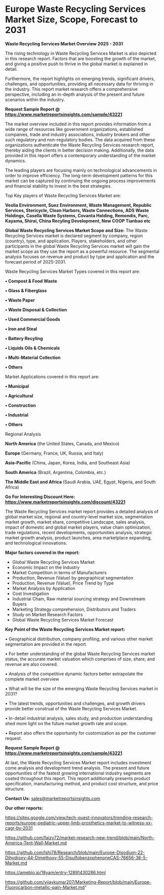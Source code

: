 # Europe Waste Recycling Services Market Size, Scope, Forecast to 2031

<Strong> Waste Recycling Services Market Overview 2025 - 2031</strong>

The rising technology in Waste Recycling Services Market is also depicted in this research report. Factors that are boosting the growth of the market, and giving a positive push to thrive in the global market is explained in detail.

Furthermore, the report highlights on emerging trends, significant drivers, challenges, and opportunities, providing all necessary data for thriving in the industry. This report market research offers a comprehensive perspective, including an in-depth analysis of the present and future scenarios within the industry.

<strong>Request Sample Report @ <a href=https://www.marketreportsinsights.com/sample/43221>https://www.marketreportsinsights.com/sample/43221</a></strong>

The market overview included in this report provides information from a wide range of resources like government organizations, established companies, trade and industry associations, industry brokers and other such regulatory and non-regulatory bodies. The data acquired from these organizations authenticate the Waste Recycling Services research report, thereby aiding the clients in better decision making. Additionally, the data provided in this report offers a contemporary understanding of the market dynamics.

The leading players are focusing mainly on technological advancements in order to improve efficiency. The long-term development patterns for this market can be captured by continuing the ongoing process improvements and financial stability to invest in the best strategies.

Top Key players of Waste Recycling Services Market are:

<strong>Veolia Environment, Suez Environment, Waste Management, Republic Services, Stericycle, Clean Harbors, Waste Connections, ADS Waste Holdings, Casella Waste Systems, Covanta Holding, Remondis, Parc, Kayama, Shirai, China Recyling Development, New COOP Tianbao etc</strong>

<strong><b>Global Waste Recycling Services Market Scope and Size:</b></strong>
The Waste Recycling Services market is declared segment by company, region (country), type, and application. Players, stakeholders, and other participants in the global Waste Recycling Services market will gain the market scope as they use the report as a powerful resource. The segmental analysis focuses on revenue and product by type and application and the forecast period of 2025-2031.

Waste Recycling Services Market Types covered in this report are:

<strong>•  Compost & Food Waste

•  Glass & Fiberglass

•  Waste Paper

•  Waste Disposal & Collection

•  Used Commercial Goods

•  Iron and Steal

•  Battery Recyling

•  Liquids Oils & Chemicals

•  Multi-Material Collection

•  Others</strong>

Market Applications covered in this report are:

<strong>•  Municipal

•  Agricultural

•  Construction

•  Industrial

•  Others</strong> 

Regional Analysis

<strong>North America</strong> (the United States, Canada, and Mexico)

<strong>Europe</strong> (Germany, France, UK, Russia, and Italy)

<strong>Asia-Pacific</strong> (China, Japan, Korea, India, and Southeast Asia)

<strong>South America</strong> (Brazil, Argentina, Colombia, etc.)

<strong>The Middle East and Africa</strong> (Saudi Arabia, UAE, Egypt, Nigeria, and South Africa)

<strong>Go For Interesting Discount Here: <a href=https://www.marketreportsinsights.com/discount/43221>https://www.marketreportsinsights.com/discount/43221</a></strong>

The Waste Recycling Services market report provides a detailed analysis of global market size, regional and country-level market size, segmentation market growth, market share, competitive Landscape, sales analysis, impact of domestic and global market players, value chain optimization, trade regulations, recent developments, opportunities analysis, strategic market growth analysis, product launches, area marketplace expanding, and technological innovations.

<strong><b>Major factors covered in the report:</b></strong>
<ul>
  <li>Global Waste Recycling Services Market </li>
  <li>Economic Impact on the Industry</li>
  <li>Market Competition in terms of Manufacturers</li>
  <li>Production, Revenue (Value) by geographical segmentation</li>
  <li>Production, Revenue (Value), Price Trend by Type</li>
  <li>Market Analysis by Application</li>
  <li>Cost Investigation</li>
  <li>Industrial Chain, Raw material sourcing strategy and Downstream Buyers</li>
  <li>Marketing Strategy comprehension, Distributors and Traders</li>
  <li>Study on Market Research Factors</li>
  <li>Global Waste Recycling Services Market Forecast</li>
</ul>

<strong><b>Key Point of the Waste Recycling Services Market report:</b></strong>

• Geographical distribution, company profiling, and various other market segmentation are provided in the report.

• For better understanding of the global Waste Recycling Services market status, the accurate market valuation which comprises of size, share, and revenue are also covered.

• Analysis of the competitive dynamic factors better extrapolate the complete market overview

• What will be the size of the emerging Waste Recycling Services market in 2031?

• The latest trends, opportunities and challenges, and growth drivers provide better construal of the Waste Recycling Services Market.

• In-detail industrial analysis, sales study, and production understanding shed more light on the future market growth rate and scope.

• Report also offers the opportunity for customization as per the customer request.

<strong>Request Sample Report @ <a href=https://www.marketreportsinsights.com/sample/43221>https://www.marketreportsinsights.com/sample/43221</a></strong>

At last, the Waste Recycling Services Market report includes investment come analysis and development trend analysis. The present and future opportunities of the fastest growing international industry segments are coated throughout this report. This report additionally presents product specification, manufacturing method, and product cost structure, and price structure.

<strong>Contact Us:</strong>
sales@marketreportsinsights.com

<strong>Our other reports:</strong>

<a href=https://sites.google.com/view/tech-quest-innovators/trending-research-reports/europe-pediatric-upper-limb-prosthetics-market-to-witness-xx-cagr-by-2031>https://sites.google.com/view/tech-quest-innovators/trending-research-reports/europe-pediatric-upper-limb-prosthetics-market-to-witness-xx-cagr-by-2031</a>

<a href=https://github.com/faizy72/market-research-new-trend/blob/main/North-America-Tent-Wall-Market.md>https://github.com/faizy72/market-research-new-trend/blob/main/North-America-Tent-Wall-Market.md</a>

<a href=https://github.com/Ishi78/Research/blob/main/Europe-Disodium-22-Dihydroxy-44-Dimethoxy-55-DisulfobenzophenoneCAS-76656-36-5-Market.md>https://github.com/Ishi78/Research/blob/main/Europe-Disodium-22-Dihydroxy-44-Dimethoxy-55-DisulfobenzophenoneCAS-76656-36-5-Market.md</a>

<a href=https://ameblo.jp/18yam/entry-12891430286.html>https://ameblo.jp/18yam/entry-12891430286.html</a>

<a href=https://github.com/vijaykumar207/Marketing-Report/blob/main/Europe-Fluorocarbon-metallic-pain-Market.md>https://github.com/vijaykumar207/Marketing-Report/blob/main/Europe-Fluorocarbon-metallic-pain-Market.md</a>"

